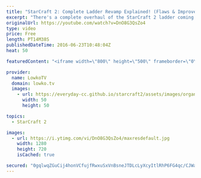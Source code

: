 ```yaml
---
title: "StarCraft 2: Complete Ladder Revamp Explained! (Flaws & Improvements)"
excerpt: "There's a complete overhaul of the StarCraft 2 ladder coming up. Subscribe for more videos: http://lowko.tv/youtube Official StarCraft video: https://www.youtube.com/watch?v=IUzUVXL_-Qc  The StarCraft 2 ladder will be getting an update soon. It's been in the works for a long time, and the StarCraft team"
originalUrl: https://youtube.com/watch?v=DnO8G3QsZo4
type: video
price: Free
length: PT14M38S
publishedDateTime: 2016-06-23T10:48:04Z
heat: 50

featuredContent: "<iframe width=\"800\" height=\"500\" frameborder=\"0\" src=\"https://www.youtube.com/embed/DnO8G3QsZo4\" allow=\"accelerometer; autoplay; encrypted-media; gyroscope; picture-in-picture\" allowfullscreen></iframe>"

provider:
  name: LowkoTV
  domain: lowko.tv
  images:
    - url: https://everyday-cc.github.io/starcraft2/assets/images/organizations/lowko.tv-50x50.jpg
      width: 50
      height: 50

topics:
  - StarCraft 2

images:
  - url: https://i.ytimg.com/vi/DnO8G3QsZo4/maxresdefault.jpg
    width: 1280
    height: 720
    isCached: true

secured: "0gqlwqZGuCij4honVCfujfRwxuSxVnBsneJTDLcLyXcyItlRhP6FG4qc/CJWaHYT+WvZkaY05aC0I2aoO8HRPQW7C2BO+6tc8i4lnFCuVPCJcUUG1ZbGfj0mPnJnazNcI1krDDmdDykwe3kZJcDiuj46xodwAyP/DbAby7B03dnh9axEG2jxstTIrTO28T02MGvHqL7u515qvWLPl+FTofLKa/5DcUsZ3iED82UMfnKCl8qiYoXxZXC//qr9hIOd1goeNWYnJyk5WxPQOUsw+F88nASKP0sXaU12DWHjSLQbvCZP76mawDU+1PraEky75+eqMW8er/xmAWnsrclihWByyYF+tEdA8mOMi6BhP40KzdGYxqfSB3E3sgDDAEsCGWlkKKnNi/F+T5fyiQmhsgWW5sxzXiRlM41AlvUsO5M=;1RdISGbNHq1pCP0mUfYUDA=="
---
```


